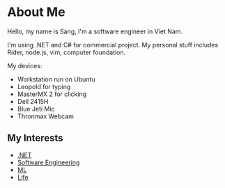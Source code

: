 # About Me

Hello, my name is Sang, I'm a software engineer in Viet Nam.

I'm using .NET and C# for commercial project. My personal stuff includes Rider, node.js, vim, computer foundation.

My devices: 

* Workstation run on Ubuntu
* Leopold for typing
* MasterMX 2 for clicking
* Dell 2415H
* Blue Jeti Mic
* Thronmax Webcam

## My Interests

* [.NET](./dotnet.md)
* [Software Engineering](./sw.md)
* [ML](./ml.md)
* [Life](./life.md)
